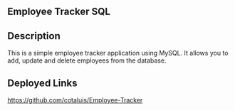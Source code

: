 ## Employee Tracker SQL

## Description
This is a simple employee tracker application using MySQL. It allows you to add, update and delete employees from the database. 

## Deployed Links

https://github.com/cotaluis/Employee-Tracker
